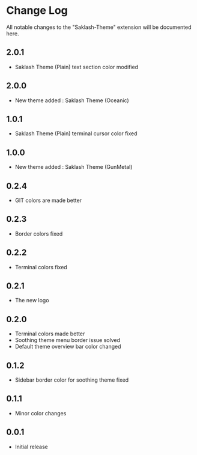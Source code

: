 # Change Log

All notable changes to the "Saklash-Theme" extension will be documented here. 

## 2.0.1

- Saklash Theme (Plain) text section color modified

## 2.0.0

- New theme added : Saklash Theme (Oceanic)

## 1.0.1

- Saklash Theme (Plain) terminal cursor color fixed

## 1.0.0

- New theme added : Saklash Theme (GunMetal) 

## 0.2.4

- GIT colors are made better

## 0.2.3

- Border colors fixed

## 0.2.2

- Terminal colors fixed

## 0.2.1

- The new logo

## 0.2.0

- Terminal colors made better
- Soothing theme menu border issue solved
- Default theme overview bar color changed

## 0.1.2

- Sidebar border color for soothing theme fixed

## 0.1.1

- Minor color changes

## 0.0.1

- Initial release